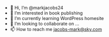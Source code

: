 - 👋 Hi, I’m @markjacobs24
- 👀 I’m interested in book publishing
- 🌱 I’m currently learning WordPress homesite
- 💞️ I’m looking to collaborate on ...
- 📫 How to reach me jacobs-mark@sky.com

<!---
markjacobs24/markjacobs24 is a ✨ special ✨ repository because its `README.md` (this file) appears on your GitHub profile.
You can click the Preview link to take a look at your changes.
--->

